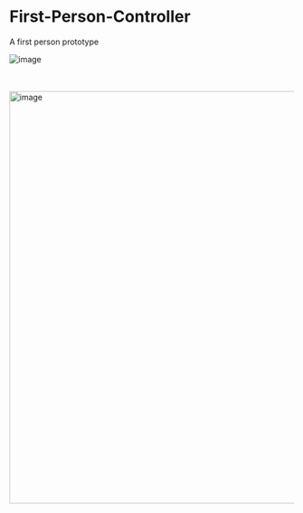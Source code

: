 # First-Person-Controller
A first person prototype

![image](https://github.com/JNetoGH/First-Person-Controller/assets/24737993/784bf7b5-1d2b-442d-98d5-aa93e700e4fe)

<br>
<br>

<img width="729" alt="image" src="https://github.com/JNetoGH/First-Person-Controller/assets/24737993/21286935-0a4d-41f6-a5ae-032525faa431">
